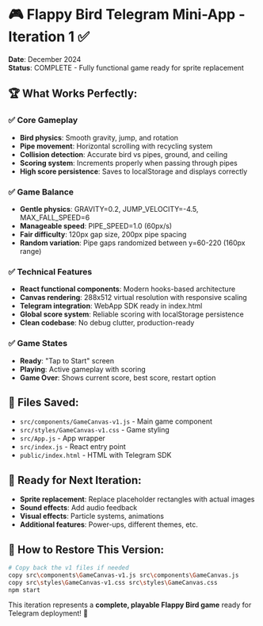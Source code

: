 # 🎮 Flappy Bird Telegram Mini-App - Iteration 1 ✅

**Date**: December 2024  
**Status**: COMPLETE - Fully functional game ready for sprite replacement

## 🏆 What Works Perfectly:

### ✅ **Core Gameplay**
- **Bird physics**: Smooth gravity, jump, and rotation
- **Pipe movement**: Horizontal scrolling with recycling system
- **Collision detection**: Accurate bird vs pipes, ground, and ceiling
- **Scoring system**: Increments properly when passing through pipes
- **High score persistence**: Saves to localStorage and displays correctly

### ✅ **Game Balance** 
- **Gentle physics**: GRAVITY=0.2, JUMP_VELOCITY=-4.5, MAX_FALL_SPEED=6
- **Manageable speed**: PIPE_SPEED=1.0 (60px/s)
- **Fair difficulty**: 120px gap size, 200px pipe spacing
- **Random variation**: Pipe gaps randomized between y=60-220 (160px range)

### ✅ **Technical Features**
- **React functional components**: Modern hooks-based architecture
- **Canvas rendering**: 288x512 virtual resolution with responsive scaling
- **Telegram integration**: WebApp SDK ready in index.html
- **Global score system**: Reliable scoring with localStorage persistence
- **Clean codebase**: No debug clutter, production-ready

### ✅ **Game States**
- **Ready**: "Tap to Start" screen
- **Playing**: Active gameplay with scoring
- **Game Over**: Shows current score, best score, restart option

## 📁 **Files Saved:**
- `src/components/GameCanvas-v1.js` - Main game component
- `src/styles/GameCanvas-v1.css` - Game styling
- `src/App.js` - App wrapper
- `src/index.js` - React entry point
- `public/index.html` - HTML with Telegram SDK

## 🎯 **Ready for Next Iteration:**
- **Sprite replacement**: Replace placeholder rectangles with actual images
- **Sound effects**: Add audio feedback
- **Visual effects**: Particle systems, animations
- **Additional features**: Power-ups, different themes, etc.

## 🚀 **How to Restore This Version:**
```bash
# Copy back the v1 files if needed
copy src\components\GameCanvas-v1.js src\components\GameCanvas.js
copy src\styles\GameCanvas-v1.css src\styles\GameCanvas.css
npm start
```

This iteration represents a **complete, playable Flappy Bird game** ready for Telegram deployment! 🎉 